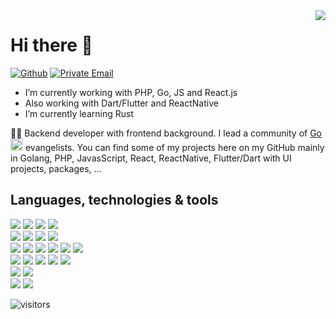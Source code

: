 <img align='right' src="https://github-readme-stats.vercel.app/api?username=zikwall&show_icons=true&line_height=27">

# Hi there 👋

[![Github](https://img.shields.io/badge/GitHub-%2312100E.svg?&style=for-the-badge&logo=Github&logoColor=white)](https://github.com/zikwall)
[![Private Email](https://img.shields.io/badge/andrey.kapitonov.96@gmail.com-D14836.svg?&style=for-the-badge&logo=mail.ru&logoColor=white)](mailto:andrey.kapitonov.96@gmail.com)

- I’m currently working with PHP, Go, JS and React.js
- Also working with Dart/Flutter and ReactNative
- I’m currently learning Rust

👨‍💻 Backend developer with frontend background. I lead a community of [Go](https://github.com/goavengers) <code><img height="20" src="https://avatars3.githubusercontent.com/u/64774752?s=200&v=4"></code>  evangelists. You can find some of my projects here on my GitHub mainly in Golang, PHP, JavasScript, React, ReactNative, Flutter/Dart with UI projects, packages, ...

## Languages, technologies & tools
![](https://img.shields.io/badge/Lang-Go-informational?style=flat&logo=Go&logoColor=white&color=2bbc8a)
![](https://img.shields.io/badge/Lang-JavaScript-informational?style=flat&logo=JavaScript&logoColor=white&color=2bbc8a)
![](https://img.shields.io/badge/Lang-PHP-informational?style=flat&logo=php&logoColor=white&color=2bbc8a)
![](https://img.shields.io/badge/Lang-Dart-informational?style=flat&logo=Dart&logoColor=white&color=2bbc8a)
<br>
![](https://img.shields.io/badge/Framework-React-informational?style=flat&logo=React&logoColor=white&color=2bbc8a)
![](https://img.shields.io/badge/Framework-Flutter-informational?style=flat&logo=Flutter&logoColor=white&color=2bbc8a)
![](https://img.shields.io/badge/Framework-ReactNative-informational?style=flat&logo=React&logoColor=white&color=2bbc8a)
![](https://img.shields.io/badge/Framework-Yii2-informational?style=flat&logo=PHP&logoColor=white&color=2bbc8a)
<br>
![](https://img.shields.io/badge/DevOps-Docker-informational?style=flat&logo=docker&logoColor=white&color=2bbc8a)
![](https://img.shields.io/badge/DevOps-Bash-informational?style=flat&logo=gnubash&logoColor=white&color=2bbc8a)
![](https://img.shields.io/badge/DevOps-Git-informational?style=flat&logo=git&logoColor=white&color=2bbc8a)
![](https://img.shields.io/badge/DevOps-GitHub%20Actions-informational?style=flat&logo=github-actions&logoColor=white&color=2bbc8a)
![](https://img.shields.io/badge/DevOps-Drone-informational?style=flat&logo=Drone&logoColor=white&color=2bbc8a)
![](https://img.shields.io/badge/DevOps-Prometheus-informational?style=flat&logo=Prometheus&logoColor=white&color=2bbc8a)
<br>
![](https://img.shields.io/badge/DB-Mysql-informational?style=flat&logo=Mysql&logoColor=white&color=2bbc8a)
![](https://img.shields.io/badge/DB-Redis-informational?style=flat&logo=Redis&logoColor=white&color=2bbc8a)
![](https://img.shields.io/badge/DB-Clickhouse-informational?style=flat&logo=Yandex&logoColor=white&color=2bbc8a)
![](https://img.shields.io/badge/DB-Apache%20Kafka-informational?style=flat&logo=Apache%20Kafka&logoColor=white&color=2bbc8a)
![](https://img.shields.io/badge/DB-InfluxDB-informational?style=flat&logo=InfluxDB&logoColor=white&color=2bbc8a)
<br>
![](https://img.shields.io/badge/OS-Linux-informational?style=flat&logo=linux&logoColor=white&color=2bbc8a)
![](https://img.shields.io/badge/OS-Windows-informational?style=flat&logo=Windows&logoColor=white&color=2bbc8a)
<br>
![](https://img.shields.io/badge/Apps-Google%20Play-informational?style=flat&logo=Google%20Play&logoColor=white&color=2bbc8a)
![](https://img.shields.io/badge/Apps-Firebase-informational?style=flat&logo=Firebase&logoColor=white&color=2bbc8a)

![visitors](https://visitor-badge.glitch.me/badge?page_id=zikwall)
